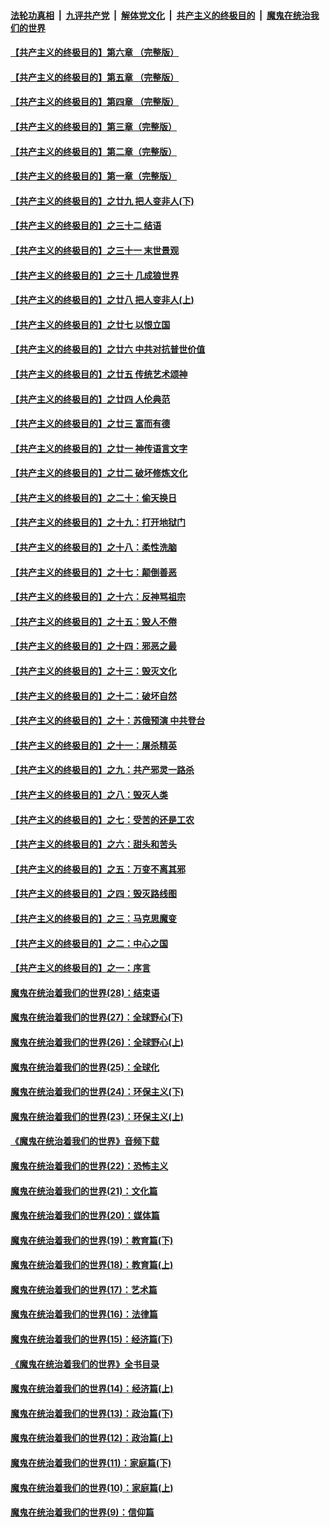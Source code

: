 ####  [法轮功真相](../../../../basic/blob/master/README.md?t=05280101) &nbsp;|&nbsp; [九评共产党](../../../../9ping.md/blob/master/README.md?t=05280101) &nbsp;|&nbsp; [解体党文化](../../../../jtdwh.md/blob/master/README.md?t=05280101)  &nbsp;|&nbsp; [共产主义的终极目的](../../../../gczydzjmd.md/blob/master/README.md?t=05280101) &nbsp;|&nbsp; [魔鬼在统治我们的世界](../../../../mgztzwmdsj.md/blob/master/README.md?t=05280101) 

#### [【共产主义的终极目的】第六章 （完整版）](../pages/nsc422/n11428913.md?t=05280101) 

#### [【共产主义的终极目的】第五章 （完整版）](../pages/nsc422/n11428912.md?t=05280101) 

#### [【共产主义的终极目的】第四章 （完整版）](../pages/nsc422/n11428907.md?t=05280101) 

#### [【共产主义的终极目的】第三章（完整版）](../pages/nsc422/n11428848.md?t=05280101) 

#### [【共产主义的终极目的】第二章（完整版）](../pages/nsc422/n11428831.md?t=05280101) 

#### [【共产主义的终极目的】第一章（完整版）](../pages/nsc422/n11417651.md?t=05280101) 

#### [【共产主义的终极目的】之廿九 把人变非人(下)](../pages/nsc422/n11344140.md?t=05280101) 

#### [【共产主义的终极目的】之三十二 结语](../pages/nsc422/n11360535.md?t=05280101) 

#### [【共产主义的终极目的】之三十一 末世景观](../pages/nsc422/n11351129.md?t=05280101) 

#### [【共产主义的终极目的】之三十 几成狼世界](../pages/nsc422/n11348280.md?t=05280101) 

#### [【共产主义的终极目的】之廿八 把人变非人(上)](../pages/nsc422/n11340492.md?t=05280101) 

#### [【共产主义的终极目的】之廿七 以恨立国](../pages/nsc422/n11336944.md?t=05280101) 

#### [【共产主义的终极目的】之廿六 中共对抗普世价值](../pages/nsc422/n11324785.md?t=05280101) 

#### [【共产主义的终极目的】之廿五 传统艺术颂神](../pages/nsc422/n11296396.md?t=05280101) 

#### [【共产主义的终极目的】之廿四 人伦典范](../pages/nsc422/n11296397.md?t=05280101) 

#### [【共产主义的终极目的】之廿三 富而有德](../pages/nsc422/n11283598.md?t=05280101) 

#### [【共产主义的终极目的】之廿一 神传语言文字](../pages/nsc422/n11263265.md?t=05280101) 

#### [【共产主义的终极目的】之廿二 破坏修炼文化](../pages/nsc422/n11245728.md?t=05280101) 

#### [【共产主义的终极目的】之二十：偷天换日](../pages/nsc422/n11238846.md?t=05280101) 

#### [【共产主义的终极目的】之十九：打开地狱门](../pages/nsc422/n11206376.md?t=05280101) 

#### [【共产主义的终极目的】之十八：柔性洗脑](../pages/nsc422/n11199994.md?t=05280101) 

#### [【共产主义的终极目的】之十七：颠倒善恶](../pages/nsc422/n11179782.md?t=05280101) 

#### [【共产主义的终极目的】之十六：反神骂祖宗](../pages/nsc422/n11166798.md?t=05280101) 

#### [【共产主义的终极目的】之十五：毁人不倦](../pages/nsc422/n11166792.md?t=05280101) 

#### [【共产主义的终极目的】之十四：邪恶之最](../pages/nsc422/n11150249.md?t=05280101) 

#### [【共产主义的终极目的】之十三：毁灭文化](../pages/nsc422/n11135227.md?t=05280101) 

#### [【共产主义的终极目的】之十二：破坏自然](../pages/nsc422/n11135214.md?t=05280101) 

#### [【共产主义的终极目的】之十：苏俄预演 中共登台](../pages/nsc422/n11118424.md?t=05280101) 

#### [【共产主义的终极目的】之十一：屠杀精英](../pages/nsc422/n11118442.md?t=05280101) 

#### [【共产主义的终极目的】之九：共产邪灵一路杀](../pages/nsc422/n11114139.md?t=05280101) 

#### [【共产主义的终极目的】之八：毁灭人类](../pages/nsc422/n11108503.md?t=05280101) 

#### [【共产主义的终极目的】之七：受苦的还是工农](../pages/nsc422/n11101809.md?t=05280101) 

#### [【共产主义的终极目的】之六：甜头和苦头](../pages/nsc422/n11096971.md?t=05280101) 

#### [【共产主义的终极目的】之五：万变不离其邪](../pages/nsc422/n11091285.md?t=05280101) 

#### [【共产主义的终极目的】之四：毁灭路线图](../pages/nsc422/n11086284.md?t=05280101) 

#### [【共产主义的终极目的】之三：马克思魔变](../pages/nsc422/n11061941.md?t=05280101) 

#### [【共产主义的终极目的】之二：中心之国](../pages/nsc422/n11047728.md?t=05280101) 

#### [【共产主义的终极目的】之一：序言](../pages/nsc422/n11086077.md?t=05280101) 

#### [魔鬼在统治着我们的世界(28)：结束语](../pages/nsc422/n10936246.md?t=05280101) 

#### [魔鬼在统治着我们的世界(27)：全球野心(下)](../pages/nsc422/n10928319.md?t=05280101) 

#### [魔鬼在统治着我们的世界(26)：全球野心(上)](../pages/nsc422/n10900318.md?t=05280101) 

#### [魔鬼在统治着我们的世界(25)：全球化](../pages/nsc422/n10788205.md?t=05280101) 

#### [魔鬼在统治着我们的世界(24)：环保主义(下)](../pages/nsc422/n10695307.md?t=05280101) 

#### [魔鬼在统治着我们的世界(23)：环保主义(上)](../pages/nsc422/n10688613.md?t=05280101) 

#### [《魔鬼在统治着我们的世界》音频下载](../pages/nsc422/n10635553.md?t=05280101) 

#### [魔鬼在统治着我们的世界(22)：恐怖主义](../pages/nsc422/n10614727.md?t=05280101) 

#### [魔鬼在统治着我们的世界(21)：文化篇](../pages/nsc422/n10597706.md?t=05280101) 

#### [魔鬼在统治着我们的世界(20)：媒体篇](../pages/nsc422/n10586579.md?t=05280101) 

#### [魔鬼在统治着我们的世界(19)：教育篇(下)](../pages/nsc422/n10564808.md?t=05280101) 

#### [魔鬼在统治着我们的世界(18)：教育篇(上)](../pages/nsc422/n10526970.md?t=05280101) 

#### [魔鬼在统治着我们的世界(17)：艺术篇](../pages/nsc422/n10499093.md?t=05280101) 

#### [魔鬼在统治着我们的世界(16)：法律篇](../pages/nsc422/n10485969.md?t=05280101) 

#### [魔鬼在统治着我们的世界(15)：经济篇(下)](../pages/nsc422/n10469975.md?t=05280101) 

#### [《魔鬼在统治着我们的世界》全书目录](../pages/nsc422/n10464261.md?t=05280101) 

#### [魔鬼在统治着我们的世界(14)：经济篇(上)](../pages/nsc422/n10457370.md?t=05280101) 

#### [魔鬼在统治着我们的世界(13)：政治篇(下)](../pages/nsc422/n10448270.md?t=05280101) 

#### [魔鬼在统治着我们的世界(12)：政治篇(上)](../pages/nsc422/n10444576.md?t=05280101) 

#### [魔鬼在统治着我们的世界(11)：家庭篇(下)](../pages/nsc422/n10440961.md?t=05280101) 

#### [魔鬼在统治着我们的世界(10)：家庭篇(上)](../pages/nsc422/n10435448.md?t=05280101) 

#### [魔鬼在统治着我们的世界(9)：信仰篇](../pages/nsc422/n10432159.md?t=05280101) 

